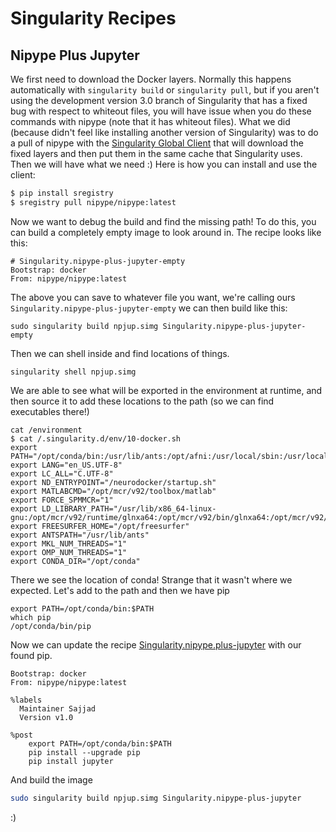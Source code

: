 # Singularity Recipes

## Nipype Plus Jupyter
We first need to download the Docker layers. Normally this happens automatically with `singularity build` or `singularity pull`, but if you aren't using the development version 3.0 branch of Singularity that has a fixed bug with respect to whiteout files, you will have issue when you do these commands with nipype (note that it has whiteout files). What we did (because didn't feel like installing another version of Singularity) was to do a pull of nipype with the [Singularity Global Client](https://singularityhub.github.io/sregistry-cli) that will download the fixed layers and then put them in the same cache that Singularity uses. Then we will have what we need :)  Here is how you can install and use the client:

```bash
$ pip install sregistry
$ sregistry pull nipype/nipype:latest
```

Now we want to debug the build and find the missing path! To do this, you can build a completely empty image to look around in. The recipe looks like this:

```
# Singularity.nipype-plus-jupyter-empty
Bootstrap: docker
From: nipype/nipype:latest
```
The above you can save to whatever file you want, we're calling ours `Singularity.nipype-plus-jupyter-empty` we can then build like this:

```
sudo singularity build npjup.simg Singularity.nipype-plus-jupyter-empty
```

Then we can shell inside and find locations of things.

```
singularity shell npjup.simg
```

We are able to see what will be exported in the environment at runtime, and then source it to add these locations to the path (so we can find executables there!)

```
cat /environment
$ cat /.singularity.d/env/10-docker.sh 
export PATH="/opt/conda/bin:/usr/lib/ants:/opt/afni:/usr/local/sbin:/usr/local/bin:/usr/sbin:/usr/bin:/sbin:/bin"
export LANG="en_US.UTF-8"
export LC_ALL="C.UTF-8"
export ND_ENTRYPOINT="/neurodocker/startup.sh"
export MATLABCMD="/opt/mcr/v92/toolbox/matlab"
export FORCE_SPMMCR="1"
export LD_LIBRARY_PATH="/usr/lib/x86_64-linux-gnu:/opt/mcr/v92/runtime/glnxa64:/opt/mcr/v92/bin/glnxa64:/opt/mcr/v92/sys/os/glnxa64:"
export FREESURFER_HOME="/opt/freesurfer"
export ANTSPATH="/usr/lib/ants"
export MKL_NUM_THREADS="1"
export OMP_NUM_THREADS="1"
export CONDA_DIR="/opt/conda"
```

There we see the location of conda! Strange that it wasn't where we expected. Let's add to the path and then we have pip

```
export PATH=/opt/conda/bin:$PATH
which pip
/opt/conda/bin/pip
```

Now we can update the recipe [Singularity.nipype.plus-jupyter](Singularity.nipype.plus-jupyter) with our found pip.

```
Bootstrap: docker
From: nipype/nipype:latest

%labels
  Maintainer Sajjad
  Version v1.0

%post
    export PATH=/opt/conda/bin:$PATH
    pip install --upgrade pip
    pip install jupyter
```

And build the image

```bash
sudo singularity build npjup.simg Singularity.nipype-plus-jupyter
```

:)
